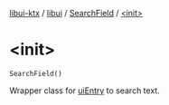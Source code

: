 [libui-ktx](../../index.md) / [libui](../index.md) / [SearchField](index.md) / [&lt;init&gt;](./-init-.md)

# &lt;init&gt;

`SearchField()`

Wrapper class for [uiEntry](#) to search text.

